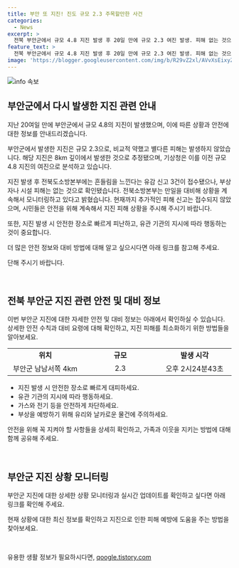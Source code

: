 ```yaml
---
title: 부안 또 지진! 진도 규모 2.3 주목할만한 사건
categories:
  - News
excerpt: >
  전북 부안군에서 규모 4.8 지진 발생 후 20일 만에 규모 2.3 여진 발생. 피해 없는 것으로 확인되며, 기상청은 여진으로 분석 중. 유감 신고 3건 접수됐으나 피해는 없는 상황. 전북소방본부는 계속해서 상황 모니터링 중이라고 전했다.
feature_text: >
  전북 부안군에서 규모 4.8 지진 발생 후 20일 만에 규모 2.3 여진 발생. 피해 없는 것으로 확인되며, 기상청은 여진으로 분석 중. 유감 신고 3건 접수됐으나 피해는 없는 상황. 전북소방본부는 계속해서 상황 모니터링 중이라고 전했다.
image: 'https://blogger.googleusercontent.com/img/b/R29vZ2xl/AVvXsEixyZcFfHzMRdzZMjFBmAUKJYCLCGyLL1o632UiGVXcaFdKo_bkvkuCioo0uUKlGfBVcT3P84aROyZIXSBEx3Aw5nCQ3pTgDom1WDC4m8eifvWiAmWEEVb4x6G_l8C0QH225ldMjyaFvpxGEBGNO37VmDTDMHGhJPq73UglMfDca1-0aw/s1600/blogspot.png'
---
```


<p><img src="https://blogger.googleusercontent.com/img/b/R29vZ2xl/AVvXsEixyZcFfHzMRdzZMjFBmAUKJYCLCGyLL1o632UiGVXcaFdKo_bkvkuCioo0uUKlGfBVcT3P84aROyZIXSBEx3Aw5nCQ3pTgDom1WDC4m8eifvWiAmWEEVb4x6G_l8C0QH225ldMjyaFvpxGEBGNO37VmDTDMHGhJPq73UglMfDca1-0aw/s1600/blogspot.png" alt="info 속보" /></p>

<h2>부안군에서 다시 발생한 지진 관련 안내</h2>

<p>지난 20여일 만에 부안군에서 규모 4.8의 지진이 발생했으며, 이에 따른 상황과 안전에 대한 정보를 안내드리겠습니다.</p>

<p>부안군에서 발생한 지진은 규모 2.3으로, 비교적 약했고 별다른 피해는 발생하지 않았습니다. 해당 지진은 8km 깊이에서 발생한 것으로 추정됐으며, 기상청은 이를 이전 규모 4.8 지진의 여진으로 분석하고 있습니다.</p>

<p>지진 발생 후 전북도소방본부에는 흔들림을 느낀다는 유감 신고 3건이 접수됐으나, 부상자나 시설 피해는 없는 것으로 확인됐습니다. 전북소방본부는 만일을 대비해 상황을 계속해서 모니터링하고 있다고 밝혔습니다. 현재까지 추가적인 피해 신고는 접수되지 않았으며, 시민들은 안전을 위해 계속해서 지진 피해 상황을 주시해 주시기 바랍니다. </p>

<p>또한, 지진 발생 시 안전한 장소로 빠르게 피난하고, 유관 기관의 지시에 따라 행동하는 것이 중요합니다.</p>

<p>더 많은 안전 정보와 대비 방법에 대해 알고 싶으시다면 아래 링크를 참고해 주세요. </p>

<p>단해 주시기 바랍니다.</p>

<p data-ke-size="size16">&nbsp;</p>

<h2 data-ke-size="size26">전북 부안군 지진 관련 안전 및 대비 정보</h2>

<p>이번 부안군 지진에 대한 자세한 안전 및 대비 정보는 아래에서 확인하실 수 있습니다.
상세한 안전 수칙과 대비 요령에 대해 확인하고, 지진 피해를 최소화하기 위한 방법들을 알아보세요.</p>

<table>
  <tr>
    <td style="text-align: center; width: 200px; height: 17px;"><b>위치</b></td>
    <td style="text-align: center; width: 200px; height: 17px;"><b>규모</b></td>
    <td style="text-align: center; width: 200px; height: 17px;"><b>발생 시각</b></td>
  </tr>
  <tr>
    <td style="text-align: center; height: 17px;">부안군 남남서쪽 4km</td>
    <td style="text-align: center; height: 17px;">2.3</td>
    <td style="text-align: center; height: 17px;">오후 2시24분43초</td>
  </tr>
</table>

<ul>
  <li>지진 발생 시 안전한 장소로 빠르게 대피하세요.</li>
  <li>유관 기관의 지시에 따라 행동하세요.</li>
  <li>가스와 전기 등을 안전하게 차단하세요.</li>
  <li>부상을 예방하기 위해 유리와 날카로운 물건에 주의하세요.</li>
</ul>

<p>안전을 위해 꼭 지켜야 할 사항들을 상세히 확인하고, 가족과 이웃을 지키는 방법에 대해 함께 공유해 주세요.</p>

<p data-ke-size="size16">&nbsp;</p>

<h2 data-ke-size="size26">부안군 지진 상황 모니터링</h2>

<p>부안군 지진에 대한 상세한 상황 모니터링과 실시간 업데이트를 확인하고 싶다면 아래 링크를 확인해 주세요.</p>

<p>현재 상황에 대한 최신 정보를 확인하고 지진으로 인한 피해 예방에 도움을 주는 방법을 찾아보세요.</p>

<p data-ke-size="size16">&nbsp;</p>
유용한 생활 정보가 필요하시다면, <a href="https://qoogle.tistory.com" rel="dofollow">qoogle.tistory.com</a>


